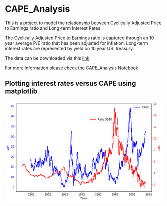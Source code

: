 # CAPE_Analysis

This is a project to model the relationship between Cyclically Adjusted Price to Earnings ratio and Long-term Interest Rates.

The Cyclically Adjusted Price to Earnings ratio is captured through an 10 year average P/E ratio that has been adjusted for inflation. Long-term interest rates are represented by yield on 10 year US. treasury.

The data can be downloaded via this [link](http://www.econ.yale.edu/~shiller/data/ie_data.xls) 

For more information please check the [CAPE_Analysis Notebook](https://github.com/aghazaly/CAPE_Analysis/blob/master/CAPE_Analysis.ipynb)

## Plotting interest rates versus CAPE using matplotlib

![alt text](https://github.com/aghazaly/CAPE_Analysis/blob/master/download.png "plotting CAPE")
